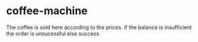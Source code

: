 # coffee-machine
The coffee is sold here according to the prices. if the balance is insufficient the order is unsucessful else success.
